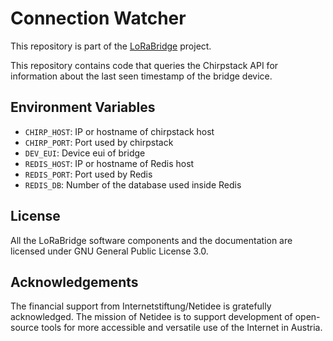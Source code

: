 # Connection Watcher

This repository is part of the [LoRaBridge](https://github.com/lorabridge2/lorabridge) project.

This repository contains code that queries the Chirpstack API for information about the last seen timestamp of the bridge device.

## Environment Variables

- `CHIRP_HOST`: IP or hostname of chirpstack host
- `CHIRP_PORT`: Port used by chirpstack
- `DEV_EUI`: Device eui of bridge
- `REDIS_HOST`: IP or hostname of Redis host
- `REDIS_PORT`: Port used by Redis
- `REDIS_DB`: Number of the database used inside Redis

## License

All the LoRaBridge software components and the documentation are licensed under GNU General Public License 3.0.

## Acknowledgements

The financial support from Internetstiftung/Netidee is gratefully acknowledged. The mission of Netidee is to support development of open-source tools for more accessible and versatile use of the Internet in Austria.

